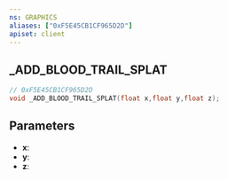 ```yaml
---
ns: GRAPHICS
aliases: ["0xF5E45CB1CF965D2D"]
apiset: client
---
```

## _ADD_BLOOD_TRAIL_SPLAT

```c
// 0xF5E45CB1CF965D2D
void _ADD_BLOOD_TRAIL_SPLAT(float x,float y,float z);
```


## Parameters
* **x**:
* **y**:
* **z**:



